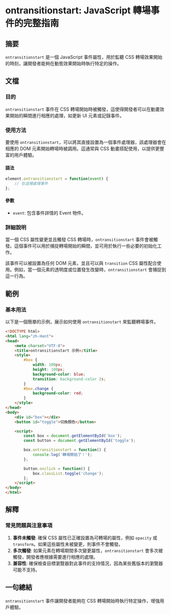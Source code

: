 <!--
Meta Description: # ontransitionstart: JavaScript 轉場事件的完整指南 ## 摘要 `ontransitionstart` 是一個 JavaScript 事件屬性，用於監聽 CSS 轉場效果開始的時刻，讓開發者能夠在動態效果開始時執行特定的操作。 ## 文檔 ### 目的 `ontran...
Meta Keywords: ontransitionstart, css, box, html, button
-->

# ontransitionstart: JavaScript 轉場事件的完整指南

## 摘要
`ontransitionstart` 是一個 JavaScript 事件屬性，用於監聽 CSS 轉場效果開始的時刻，讓開發者能夠在動態效果開始時執行特定的操作。

## 文檔
### 目的
`ontransitionstart` 事件在 CSS 轉場開始時被觸發，這使得開發者可以在動畫效果開始的瞬間進行相應的處理，如更新 UI 元素或記錄事件。

### 使用方法
要使用 `ontransitionstart`，可以將其直接設置為一個事件處理器，該處理器會在相應的 DOM 元素開始轉場時被調用。這通常與 CSS 動畫搭配使用，以提供更豐富的用戶體驗。

#### 語法
```javascript
element.ontransitionstart = function(event) {
    // 在這裡處理事件
};
```

#### 參數
- `event`: 包含事件詳情的 Event 物件。

### 詳細說明
當一個 CSS 屬性變更並且觸發 CSS 轉場時，`ontransitionstart` 事件會被觸發。這個事件可以用於捕捉轉場開始的瞬間，並可用於執行一些必要的初始化工作。

該事件可以被設置為任何 DOM 元素，並且可以與 `transition` CSS 屬性配合使用。例如，當一個元素的透明度或位置發生改變時，`ontransitionstart` 會捕捉到這一行為。

## 範例
### 基本用法
以下是一個簡單的示例，展示如何使用 `ontransitionstart` 來監聽轉場事件。

```html
<!DOCTYPE html>
<html lang="zh-Hant">
<head>
    <meta charset="UTF-8">
    <title>ontransitionstart 示例</title>
    <style>
        #box {
            width: 100px;
            height: 100px;
            background-color: blue;
            transition: background-color 2s;
        }
        #box.change {
            background-color: red;
        }
    </style>
</head>
<body>
    <div id="box"></div>
    <button id="toggle">切換顏色</button>

    <script>
        const box = document.getElementById('box');
        const button = document.getElementById('toggle');

        box.ontransitionstart = function() {
            console.log('轉場開始了！');
        };

        button.onclick = function() {
            box.classList.toggle('change');
        };
    </script>
</body>
</html>
```

## 解釋
### 常見問題與注意事項
1. **事件未觸發**: 確保 CSS 屬性已正確設置為可轉場的屬性，例如 `opacity` 或 `transform`。如果這些屬性未被變更，則事件不會觸發。
2. **多次觸發**: 如果元素在轉場期間多次變更屬性，`ontransitionstart` 會多次被觸發，開發者應根據需要進行相應的處理。
3. **兼容性**: 確保檢查目標瀏覽器對此事件的支持情況，因為某些舊版本的瀏覽器可能不支持。

## 一句總結
`ontransitionstart` 事件讓開發者能夠在 CSS 轉場開始時執行特定操作，增強用戶體驗。